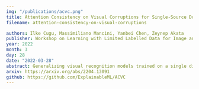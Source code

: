 ```yaml
---
img: "/publications/acvc.png"
title: Attention Consistency on Visual Corruptions for Single-Source Domain Generalization
filename: attention-consistency-on-visual-corruptions

authors: Ilke Cugu, Massimiliano Mancini, Yanbei Chen, Zeynep Akata
publisher: Workshop on Learning with Limited Labelled Data for Image and Video Understanding (L3D-IVU), CVPR
year: 2022
month: 3
day: 28
date: "2022-03-28"
abstract: Generalizing visual recognition models trained on a single distribution to unseen input distributions (i.e. domains) requires making them robust to superfluous correlations in the training set. In this work, we achieve this goal by altering the training images to simulate new domains and imposing consistent visual attention across the different views of the same sample. We discover that the first objective can be simply and effectively met through visual corruptions. Specifically, we alter the content of the training images using the nineteen corruptions of the ImageNet-C benchmark and three additional transformations based on Fourier transform. Since these corruptions preserve object locations, we propose an attention consistency loss to ensure that class activation maps across original and corrupted versions of the same training sample are aligned. We name our model Attention Consistency on Visual Corruptions (ACVC). We show that ACVC consistently achieves the state of the art on three single-source domain generalization benchmarks, PACS, COCO, and the large-scale DomainNet.
arxiv: https://arxiv.org/abs/2204.13091
github: https://github.com/ExplainableML/ACVC
---
```


